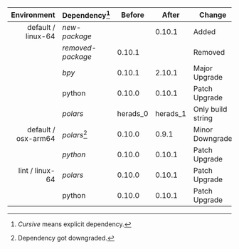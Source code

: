 | Environment | Dependency[^1] | Before | After | Change | Package |
| -: | - | - | - | - | - |
| default / linux-64 | *new-package* |  | 0.10.1 | Added | conda |
|| *removed-package* | 0.10.1 |  | Removed | pypi |
|| *bpy* | 0.10.1 | 2.10.1 | Major Upgrade | pypi |
|| python | 0.10.0 | 0.10.1 | Patch Upgrade | conda |
|| *polars* | herads_0 | herads_1 | Only build string | conda |
| default / osx-arm64 | *polars*[^2] | 0.10.0 | 0.9.1 | Minor Downgrade | conda |
|| *python* | 0.10.0 | 0.10.1 | Patch Upgrade | conda |
| lint / linux-64 | *polars* | 0.10.0 | 0.10.1 | Patch Upgrade | conda |
|| python | 0.10.0 | 0.10.1 | Patch Upgrade | conda |

[^1]: *Cursive* means explicit dependency.
[^2]: Dependency got downgraded.

